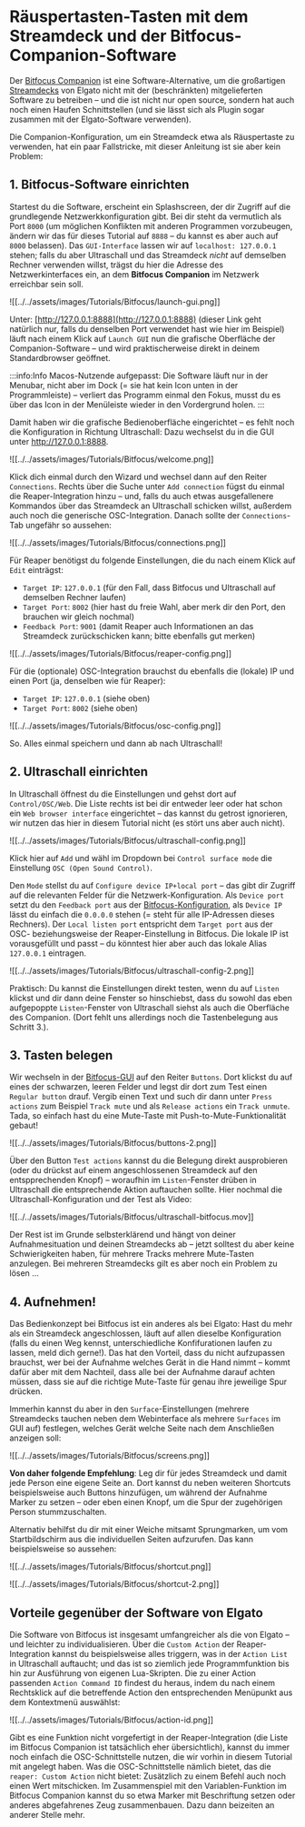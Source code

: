 # Räuspertasten-Tasten mit dem Streamdeck und der Bitfocus-Companion-Software 

Der [Bitfocus Companion](https://bitfocus.io/companion/) ist eine Software-Alternative, um die großartigen [Streamdecks](https://www.elgato.com/de/stream-deck) von Elgato nicht mit der (beschränkten) mitgelieferten Software zu betreiben – und die ist nicht nur open source, sondern hat auch noch einen Haufen Schnittstellen (und sie lässt sich als Plugin sogar zusammen mit der Elgato-Software verwenden). 

Die Companion-Konfiguration, um ein Streamdeck etwa als Räuspertaste zu verwenden, hat ein paar Fallstricke, mit dieser Anleitung ist sie aber kein Problem:

## 1. Bitfocus-Software einrichten

Startest du die Software, erscheint ein Splashscreen, der dir Zugriff auf die grundlegende Netzwerkkonfiguration gibt. Bei dir steht da vermutlich als Port `8000` (um möglichen Konflikten mit anderen Programmen vorzubeugen, ändern wir das für dieses Tutorial auf  `8888` – du kannst es aber auch auf `8000` belassen). Das `GUI-Interface` lassen wir auf  `localhost: 127.0.0.1`  stehen; falls du aber Ultraschall und das Streamdeck *nicht* auf demselben Rechner verwenden willst, trägst du hier die Adresse des Netzwerkinterfaces ein, an dem **Bitfocus Companion** im Netzwerk erreichbar sein soll. 

![[../../assets/images/Tutorials/Bitfocus/launch-gui.png]]

Unter: [http://127.0.0.1:8888](http://127.0.0.1:8888) (dieser Link geht natürlich nur, falls du denselben Port verwendet hast wie hier im Beispiel) läuft nach einem Klick auf `Launch GUI` nun die grafische Oberfläche der Companion-Software – und wird praktischerweise direkt in deinem Standardbrowser geöffnet. 

:::info:Info
Macos-Nutzende aufgepasst: Die Software läuft nur in der Menubar, nicht aber im Dock (= sie hat kein Icon unten in der Programmleiste) – verliert das Programm einmal den Fokus, musst du es über das Icon in der Menüleiste wieder in den Vordergrund holen. 
:::

Damit haben wir die grafische Bedienoberfläche eingerichtet – es fehlt noch die Konfiguration in Richtung Ultraschall: Dazu wechselst du in die GUI unter http://127.0.0.1:8888.

![[../../assets/images/Tutorials/Bitfocus/welcome.png]]

Klick dich einmal durch den Wizard und wechsel dann auf den Reiter `Connections`. Rechts über die Suche unter `Add connection` fügst du einmal die Reaper-Integration hinzu – und, falls du auch etwas ausgefallenere Kommandos über das Streamdeck an Ultraschall schicken willst, außerdem auch noch die generische OSC-Integration. Danach sollte der `Connections`-Tab ungefähr so aussehen:

![[../../assets/images/Tutorials/Bitfocus/connections.png]]

Für Reaper benötigst du folgende Einstellungen, die du nach einem Klick auf `Edit` einträgst:

- `Target IP`: `127.0.0.1` (für den Fall, dass Bitfocus und Ultraschall auf demselben Rechner laufen)
- `Target Port`: `8002` (hier hast du freie Wahl, aber merk dir den Port, den brauchen wir gleich nochmal)
- `Feedback Port`: `9001` (damit Reaper auch Informationen an das Streamdeck zurückschicken kann; bitte ebenfalls gut merken)

![[../../assets/images/Tutorials/Bitfocus/reaper-config.png]]

Für die (optionale) OSC-Integration brauchst du ebenfalls die (lokale) IP und einen Port (ja, denselben wie für Reaper):

- `Target IP`: `127.0.0.1` (siehe oben)
- `Target Port`: `8002` (siehe oben)

![[../../assets/images/Tutorials/Bitfocus/osc-config.png]]

So. Alles einmal speichern und dann ab nach Ultraschall!

## 2. Ultraschall einrichten

In Ultraschall öffnest du die Einstellungen und gehst dort auf `Control/OSC/Web`. Die Liste rechts ist bei dir entweder leer oder hat schon ein `Web browser interface` eingerichtet – das kannst du getrost ignorieren, wir nutzen das hier in diesem Tutorial nicht (es stört uns aber auch nicht).

![[../../assets/images/Tutorials/Bitfocus/ultraschall-config.png]]

Klick hier auf `Add` und wähl im Dropdown bei `Control surface mode` die Einstellung `OSC (Open Sound Control)`.

Den `Mode` stellst du auf `Configure device IP+local port` – das gibt dir Zugriff auf die relevanten Felder für die Netzwerk-Konfiguration. Als `Device port` setzt du den `Feedback port` aus der [Bitfocus-Konfiguration](#1-bitfocus-software-einrichten), als `Device IP` lässt du einfach die `0.0.0.0` stehen (= steht für alle IP-Adressen dieses Rechners). Der `Local listen port` entspricht dem `Target port` aus der OSC- beziehungsweise der Reaper-Einstellung in Bitfocus. Die lokale IP ist vorausgefüllt und passt – du könntest hier aber auch das lokale Alias `127.0.0.1` eintragen.

![[../../assets/images/Tutorials/Bitfocus/ultraschall-config-2.png]]

Praktisch: Du kannst die Einstellungen direkt testen, wenn du auf `Listen` klickst und dir dann deine Fenster so hinschiebst, dass du sowohl das eben aufgepoppte `Listen`-Fenster von Ultraschall siehst als auch die Oberfläche des Companion. (Dort fehlt uns allerdings noch die Tastenbelegung aus Schritt 3.). 

## 3. Tasten belegen

Wir wechseln in der [Bitfocus-GUI](http://127.0.0.1:8888/buttons) auf den Reiter `Buttons`. Dort klickst du auf eines der schwarzen, leeren Felder und legst dir dort zum Test einen `Regular button` drauf. Vergib einen Text und such dir dann unter `Press actions` zum Beispiel `Track mute` und als `Release actions` ein `Track unmute`. Tada, so einfach hast du eine Mute-Taste mit Push-to-Mute-Funktionalität gebaut!

![[../../assets/images/Tutorials/Bitfocus/buttons-2.png]] 

Über den Button `Test actions` kannst du die Belegung direkt ausprobieren (oder du drückst auf einem angeschlossenen Streamdeck auf den entspprechenden Knopf) – woraufhin im `Listen`-Fenster drüben in Ultraschall die entsprechende Aktion auftauchen sollte. Hier nochmal die Ultraschall-Konfiguration und der Test als Video:

![[../../assets/images/Tutorials/Bitfocus/ultraschall-bitfocus.mov]]

Der Rest ist im Grunde selbsterklärend und hängt von deiner Aufnahmesituation und deinen Streamdecks ab – jetzt solltest du aber keine Schwierigkeiten haben, für mehrere Tracks mehrere Mute-Tasten anzulegen. Bei mehreren Streamdecks gilt es aber noch ein Problem zu lösen ... 

## 4. Aufnehmen!

Das Bedienkonzept bei Bitfocus ist ein anderes als bei Elgato: Hast du mehr als ein Streamdeck angeschlossen, läuft auf allen dieselbe Konfiguration (falls du einen Weg kennst, unterschiedliche Konfifurationen laufen zu lassen, meld dich gerne!). Das hat den Vorteil, dass du nicht aufzupassen brauchst, wer bei der Aufnahme welches Gerät in die Hand nimmt – kommt dafür aber mit dem Nachteil, dass alle bei der Aufnahme darauf achten müssen, dass sie auf die richtige Mute-Taste für genau ihre jeweilige Spur drücken.

Immerhin kannst du aber in den `Surface`-Einstellungen (mehrere Streamdecks tauchen neben dem Webinterface als mehrere `Surfaces` im GUI auf) festlegen, welches Gerät welche Seite nach dem Anschließen anzeigen soll:

![[../../assets/images/Tutorials/Bitfocus/screens.png]]

**Von daher folgende Empfehlung**: Leg dir für jedes Streamdeck und damit jede Person eine eigene Seite an. Dort kannst du neben weiteren Shortcuts beispielsweise auch Buttons hinzufügen, um während der Aufnahme Marker zu setzen – oder eben einen Knopf, um die Spur der zugehörigen Person stummzuschalten. 

Alternativ behilfst du dir mit einer Weiche mitsamt Sprungmarken, um vom Startbildschirm aus die individuellen Seiten aufzurufen. Das kann beispielsweise so aussehen:

![[../../assets/images/Tutorials/Bitfocus/shortcut.png]]

![[../../assets/images/Tutorials/Bitfocus/shortcut-2.png]]

## Vorteile gegenüber der Software von Elgato

Die Software von Bitfocus ist insgesamt umfangreicher als die von Elgato – und leichter zu individualisieren. Über die  `Custom Action` der Reaper-Integration kannst du beispielsweise alles triggern, was in der `Action List` in Ultraschall auftaucht; und das ist so ziemlich jede Programmfunktion bis hin zur Ausführung von eigenen Lua-Skripten. Die zu einer Action passenden `Action Command ID` findest du heraus, indem du nach einem Rechtsklick auf die betreffende Action den entsprechenden Menüpunkt aus dem Kontextmenü auswählst:

![[../../assets/images/Tutorials/Bitfocus/action-id.png]]

Gibt es eine Funktion nicht vorgefertigt in der Reaper-Integration (die Liste im Bitfocus Companion ist tatsächlich eher übersichtlich), kannst du immer noch einfach die OSC-Schnittstelle nutzen, die wir vorhin in diesem Tutorial mit angelegt haben. Was die OSC-Schnittstelle nämlich bietet, das die `reaper: Custom Action` nicht bietet: Zusätzlich zu einem Befehl auch noch einen Wert mitschicken. Im Zusammenspiel mit den Variablen-Funktion im Bitfocus Companion kannst du so etwa Marker mit Beschriftung setzen oder anderes abgefahrenes Zeug zusammenbauen. Dazu dann beizeiten an anderer Stelle mehr.